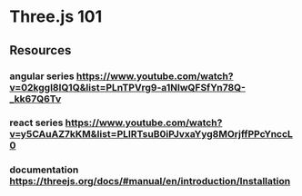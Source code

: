 # Three.js 101

## Resources

### angular series https://www.youtube.com/watch?v=02kggl8lQ1Q&list=PLnTPVrg9-a1NlwQFSfYn78Q-_kk67Q6Tv

### react series https://www.youtube.com/watch?v=y5CAuAZ7kKM&list=PLIRTsuB0iPJvxaYyg8MOrjffPPcYnccL0

### documentation https://threejs.org/docs/#manual/en/introduction/Installation
